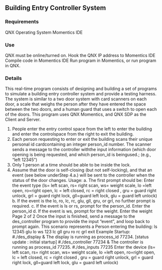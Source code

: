 ## Building Entry Controller System

### Requirements

QNX Operating System
Momentics IDE

### Use
QNX must be online/turned on.
Hook the QNX IP address to Momentics IDE
Compile code in Momentics IDE
Run program in Momentics, or run program in QNX.

### Details

This real-time program consists of designing and building a set of programs to simulate a building entry controller system and provide a testing harness. The system is similar to a two door system with card scanners on each door, a scale that weighs the person after they have entered the space between the two doors, and a human guard that uses a switch to open each of the doors. This program uses QNX Momentics, and QNX SDP as the Client and Server.

1. People enter the entry control space from the left to enter the building and enter the controlspace from the right to exit the building.
2. Each person requesting to enter or exit the building scans their unique personal id cardcontaining an integer person_id number. The scanner sends a message to the controller withthe input information (which door opening is being requested, and which person_id is beingused.; (e.g., “left 12345”)
3. Only 1 person at a time should be able to be inside the lock.
4. Assume that the door is self-closing (but not self-locking), and that an event (see below underStep 4.a.) will be sent to the controller when the status of the door changes.
Usage:
a. The first prompt should be:
Enter the event type (ls= left scan, rs= right scan, ws= weight scale, lo =left open,
ro=right open, lc = left closed, rc = right closed , gru = guard right unlock, grl = guard
right lock, gll=guard left lock, glu = guard left unlock)
b. If the event is the lo, ro, lc, rc, glu, gll, gru, or grl, no further prompt is required.
c. If the event is ls or rs, prompt for the person_id.
Enter the person_id
d. If the event is ws, prompt for the weight.
Enter the weight
Page 2 of 2
Once the input is finished, send a message to the des_controller program to provide the input “event”, and loop back to prompt again.
This scenario represents a Person entering the building:
ls
12345
glu
lo
ws
123
lc
gll
gru
ro
rc
grl
exit Example Startup: #./des_display &
The display is running as process_id 77234. [status update : initial startup] #./des_controller 77234 &
The controller is running as process_id 77235. #./des_inputs 77235 Enter the device (ls= left scan, rs= right scan, ws= weight scale, lo =left open, ro=right open, lc = left closed, rc = right closed , gru = guard right unlock, grl = guard right lock, gll=guard left lock,
glu = guard left unlock)